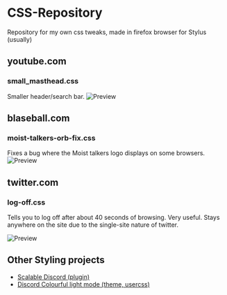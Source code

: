 # CSS-Repository
Repository for my own css tweaks, made in firefox browser for Stylus (usually)

## youtube.com
### small_masthead.css
Smaller header/search bar.
![Preview](https://downloadmoredownloads.download/i/g0f1zb2f.png)

## blaseball.com
### moist-talkers-orb-fix.css
Fixes a bug where the Moist talkers logo displays on some browsers.
![Preview](https://downloadmoredownloads.download/i/jwwpkbav.png)

## twitter.com
### log-off.css
Tells you to log off after about 40 seconds of browsing. Very useful. Stays anywhere on the site due to the single-site nature of twitter.

![Preview](https://downloadmoredownloads.download/i/0mt8fjn6.png)

## Other Styling projects
- [Scalable Discord (plugin)](https://github.com/j0lol/Scalable-Discord)
- [Discord Colourful light mode (theme, usercss)](https://github.com/j0lol/i-fixed-discord)
